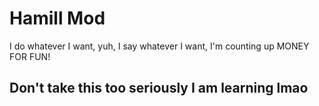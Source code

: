# Hamill Mod

I do whatever I want, yuh, I say whatever I want, I'm counting up MONEY FOR FUN!

## Don't take this too seriously I am learning lmao
